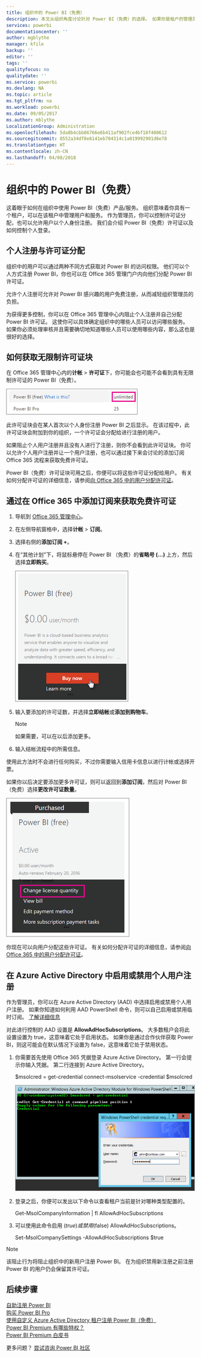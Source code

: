 ```yaml
---
title: 组织中的 Power BI（免费）
description: 本文从组织角度讨论针对 Power BI（免费）的选择。 如果你是租户的管理员，则这会演示如何管理免费注册。
services: powerbi
documentationcenter: ''
author: mgblythe
manager: kfile
backup: ''
editor: ''
tags: ''
qualityfocus: no
qualitydate: ''
ms.service: powerbi
ms.devlang: NA
ms.topic: article
ms.tgt_pltfrm: na
ms.workload: powerbi
ms.date: 09/05/2017
ms.author: mblythe
LocalizationGroup: Administration
ms.openlocfilehash: 5da8b4cbb86766e6b411af902fce4bf18f480612
ms.sourcegitcommit: 8552a34df8e6141eb704314c1a019992901d6e78
ms.translationtype: HT
ms.contentlocale: zh-CN
ms.lasthandoff: 04/08/2018
---
```

# <a name="power-bi-free-in-your-organization"></a>组织中的 Power BI（免费）
这着眼于如何在组织中使用 Power BI（免费）产品/服务。 组织意味着你具有一个租户，可以在该租户中管理用户和服务。 作为管理员，你可以控制许可证分配，也可以允许用户以个人身份注册。 我们会介绍 Power BI（免费）许可证以及如何控制个人登录。

## <a name="individual-sign-up-versus-license-assignment"></a>个人注册与许可证分配
组织中的用户可以通过两种不同方式获取对 Power BI 的访问权限。 他们可以个人方式注册 Power BI，你也可以在 Office 365 管理门户内向他们分配 Power BI 许可证。

允许个人注册可允许对 Power BI 感兴趣的用户免费注册，从而减轻组织管理员的负担。

为获得更多控制，你可以在 Office 365 管理中心内阻止个人注册并自己分配 Power BI 许可证。 这使你可以具体确定组织中的哪些人员可以访问哪些服务。 如果你必须处理审核并且需要确切地知道哪些人员可以使用哪些内容，那么这也是很好的选择。

## <a name="how-to-get-the-unlimited-license-block"></a>如何获取无限制许可证块
在 Office 365 管理中心内的**计帐**  >  **许可证**下，你可能会也可能不会看到具有无限制许可证的 Power BI（免费）。

![](media/service-admin-service-free-in-your-organization/unlimited-licenses.png)

此许可证块会在某人首次以个人身份注册 Power BI 之后显示。 在该过程中，此许可证块会附加到你的组织，一个许可证会分配给进行注册的用户。

如果阻止个人用户注册并且没有人进行了注册，则你不会看到此许可证块。 你可以允许个人用户注册并让一个用户注册，也可以通过接下来会讨论的添加订阅 Office 365 流程来获取免费许可证。

Power BI（免费）许可证块可用之后，你便可以将这些许可证分配给用户。 有关如何分配许可证的详细信息，请参阅[向 Office 365 中的用户分配许可证](https://support.office.com/article/Assign-or-unassign-licenses-for-Office-365-for-business-997596b5-4173-4627-b915-36abac6786dc)。

## <a name="getting-free-licenses-via-add-subscription-within-office-365"></a>通过在 Office 365 中添加订阅来获取免费许可证
1. 导航到 [Office 365 管理中心](https://portal.office.com/admin/default.aspx)。
2. 在左侧导航窗格中，选择**计帐**  >  **订阅**。
3. 选择右侧的**添加订阅 +**。
4. 在“其他计划”下，将鼠标悬停在 Power BI （免费）的**省略号 (...)** 上方，然后选择**立即购买**。
   
    ![](media/service-admin-service-free-in-your-organization/buy-powerbi-free.png)
5. 输入要添加的许可证数，并选择**立即结帐**或**添加到购物车**。
   
   > [!NOTE]
   > 如果需要，可以在以后添加更多。
   > 
   > 
6. 输入结帐流程中的所需信息。

使用此方法时不会进行任何购买，不过你需要输入信用卡信息以进行计帐或选择开票。

如果你以后决定要添加更多许可证，则可以返回到**添加订阅**，然后对 Power BI（免费）选择**更改许可证数量**。

![](media/service-admin-service-free-in-your-organization/change-license-quantity.png)

你现在可以向用户分配这些许可证。 有关如何分配许可证的详细信息，请参阅[向 Office 365 中的用户分配许可证](https://support.office.com/article/Assign-or-unassign-licenses-for-Office-365-for-business-997596b5-4173-4627-b915-36abac6786dc)。

## <a name="enable-or-disable-individual-user-sign-up-in-azure-active-directory"></a>在 Azure Active Directory 中启用或禁用个人用户注册
作为管理员，你可以在 Azure Active Directory (AAD) 中选择启用或禁用个人用户注册。 如果你知道如何利用 AAD PowerShell 命令，则可以自己启用或禁用临时订阅。 [了解详细信息](https://technet.microsoft.com/library/jj151815.aspx)

对此进行控制的 AAD 设置是 **AllowAdHocSubscriptions**。 大多数租户会将此设置设置为 true，这意味着它处于启用状态。 如果你是通过合作伙伴获取 Power BI，则这可能会在默认情况下设置为 false，这意味着它处于禁用状态。

1. 你需要首先使用 Office 365 凭据登录 Azure Active Directory。 第一行会提示你输入凭据。 第二行连接到 Azure Active Directory。
   
     $msolcred = get-credential   connect-msolservice -credential $msolcred
   
   ![](media/service-admin-service-free-in-your-organization/aad-signin.png)
2. 登录之后，你便可以发出以下命令以查看租户当前是针对哪种类型配置的。
   
     Get-MsolCompanyInformation | fl AllowAdHocSubscriptions
3. 可以使用此命令启用 ($true) 或禁用 ($false) AllowAdHocSubscriptions。
   
     Set-MsolCompanySettings -AllowAdHocSubscriptions $true

> [!NOTE]
> 该阻止行为将阻止组织中的新用户注册 Power BI。 在为组织禁用新注册之前注册 Power BI 的用户仍会保留其许可证。
> 
> 

## <a name="next-steps"></a>后续步骤
[自助注册 Power BI](service-self-service-signup-for-power-bi.md)  
[购买 Power BI Pro](service-admin-purchasing-power-bi-pro.md)  
[使用自定义 Azure Active Directory 租户注册 Power BI（免费）](developer/create-an-azure-active-directory-tenant.md)  
[Power BI Premium 有哪些特权？](service-premium.md)  
[Power BI Premium 白皮书](https://aka.ms/pbipremiumwhitepaper)  

更多问题？ [尝试咨询 Power BI 社区](http://community.powerbi.com/)

